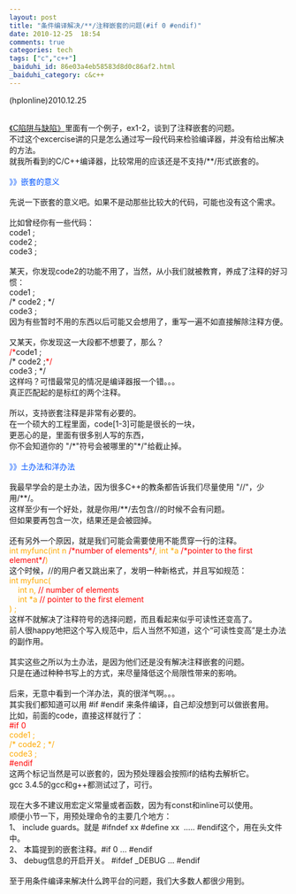 ```yaml
---
layout: post
title: "条件编译解决/**/注释嵌套的问题(#if 0 #endif)"
date: 2010-12-25  18:54
comments: true
categories: tech
tags: ["c","c++"]
_baiduhi_id: 86e03a4eb58583d8d0c86af2.html
_baiduhi_category: c&c++
---
```


<p>(hplonline)2010.12.25</p><br/><a target="_blank" href="http://hi.baidu.com/hplonline/blog/item/d224c9fd0705524cd6887d9e.html">《C陷阱与缺陷》</a>里面有一个例子，ex1-2，谈到了注释嵌套的问题。<br/>不过这个excercise讲的只是怎么通过写一段代码来检验编译器，并没有给出解决的方法。<br/>就我所看到的C/C++编译器，比较常用的应该还是不支持/**/形式嵌套的。<br/><br/><span style="color: rgb(0, 85, 255);">》》嵌套的意义</span><br/><br/>先说一下嵌套的意义吧。如果不是动那些比较大的代码，可能也没有这个需求。<br/><br/>比如曾经你有一些代码：<br/>code1 ;<br/>code2 ;<br/>code3 ;<br/><br/>某天，你发现code2的功能不用了，当然，从小我们就被教育，养成了注释的好习惯：<br/>code1 ;<br/>/* code2 ; */<br/>code3 ;<br/>因为有些暂时不用的东西以后可能又会想用了，重写一遍不如直接解除注释方便。<br/><br/>又某天，你发现这一大段都不想要了，那么？<br/><span style="color: rgb(255, 0, 0);">/*</span>code1 ;<br/>/* code2 ;<span style="color: rgb(255, 0, 0);">*/</span><br/>
code3 ; */<br/>这样吗？可惜最常见的情况是编译器报一个错。。。<br/>真正匹配起的是标红的两个注释。<br/><br/>所以，支持嵌套注释是非常有必要的。<br/>在一个硕大的工程里面，code[1-3]可能是很长的一块，<br/>更恶心的是，里面有很多别人写的东西，<br/>你不会知道你的 "/*"符号会被哪里的"*/"给截止掉。<br/><br/><span style="color: rgb(0, 85, 255);">》》土办法和洋办法</span><br/><br/>我最早学会的是土办法，因为很多C++的教条都告诉我们尽量使用 "//"，少用/**/。<br/>这样至少有一个好处，就是你用/**/去包含//的时候不会有问题。<br/>但如果要再包含一次，结果还是会被囧掉。<br/><br/>还有另外一个原因，就是我们可能会需要使用不能贯穿一行的注释。<br/><span style="color: rgb(255, 169, 0);">int myfunc(int n <span style="color: rgb(255, 0, 0);">/*number of elements*/</span>, int *a <span style="color: rgb(255, 0, 0);">/*pointer to the first element*/</span>)</span><br/>这个时候，//的用户者又跳出来了，发明一种新格式，并且写如规范：<br/><span style="color: rgb(255, 169, 0);">int myfunc(</span><br/><span style="color: rgb(255, 169, 0);">    int n, <span style="color: rgb(255, 0, 0);">// number of elements</span></span><br/><span style="color: rgb(255, 169, 0);">    int *a <span style="color: rgb(255, 0, 0);">// pointer to the first element</span></span><br/><span style="color: rgb(255, 169, 0);">) ;</span><br/>这样不就解决了注释符号的选择问题，而且看起来似乎可读性还变高了。<br/>前人很happy地把这个写入规范中，后人当然不知道，这个“可读性变高”是土办法的副作用。<br/><br/>其实这些之所以为土办法，是因为他们还是没有解决注释嵌套的问题。<br/>只是在通过种种书写上的方式，来尽量降低这个局限性带来的影响。<br/><br/>后来，无意中看到一个洋办法，真的很洋气啊。。。<br/>其实我们都知道可以用 #if #endif 来条件编译，自己却没想到可以做嵌套用。<br/>比如，前面的code，直接这样就行了：<br/><span style="color: rgb(255, 0, 0);">#if 0</span><br/><span style="color: rgb(255, 169, 0);">code1 ;</span><br/><span style="color: rgb(255, 169, 0);">/* code2 ; */</span><br/><span style="color: rgb(255, 169, 0);">code3 ;</span><br/><span style="color: rgb(255, 0, 0);">#endif</span><br/>这两个标记当然是可以嵌套的，因为预处理器会按照if的结构去解析它。<br/>gcc 3.4.5的gcc和g++都测试过了，可行。<br/><br/>现在大多不建议用宏定义常量或者函数，因为有const和inline可以使用。<br/>顺便小节一下，用预处理命令的主要几个地方：<br/>1、 include guards。就是 #ifndef xx #define xx  ..... #endif这个，用在头文件中。<br/>2、 本篇提到的嵌套注释。#if 0 ... #endif<br/>3、 debug信息的开启开关。 #ifdef _DEBUG ... #endif<br/><br/>至于用条件编译来解决什么跨平台的问题，我们大多数人都很少用到。<br/><br/>
